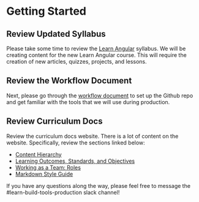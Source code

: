 # Getting Started

## Review Updated Syllabus

Please take some time to review the [Learn Angular](https://skillsoft.sharepoint.com/:x:/r/sites/IntTeamDrive/Shared%20Documents/Curriculum/2.%20Curriculum%20Development/Domains/Web%20Development/Courses%20and%20Skill%20Paths/Angular%20(2024)/%5BAngular%5D%20Syllabus.xlsx?d=wa1c129b033f3432db3c1e941630b0b19&csf=1&web=1&e=D9Mvvy) syllabus. We will be creating content for the new Learn Angular course. This will require the creation of new articles, quizzes, projects, and lessons. 

## Review the Workflow Document

Next, please go through the [workflow document](workflow.md) to set up the Github repo and get familiar with the tools that we will use during production.

## Review Curriculum Docs

Review the curriculum docs website. There is a lot of content on the website. Specifically, review the sections linked below:

* [Content Hierarchy](http://curriculum-documentation.codecademy.com/codecademy-basics/content-hierarchy/)
* [Learning Outcomes, Standards, and Objectives](http://curriculum-documentation.codecademy.com/codecademy-basics/outcomes-standards-objectives/)
* [Working as a Team: Roles](http://curriculum-documentation.codecademy.com/working-as-a-team/roles/)
* [Markdown Style Guide](http://curriculum-documentation.codecademy.com/content-guidelines/markdown-style-guide/)

If you have any questions along the way, please feel free to message the \#learn-build-tools-production slack channel!